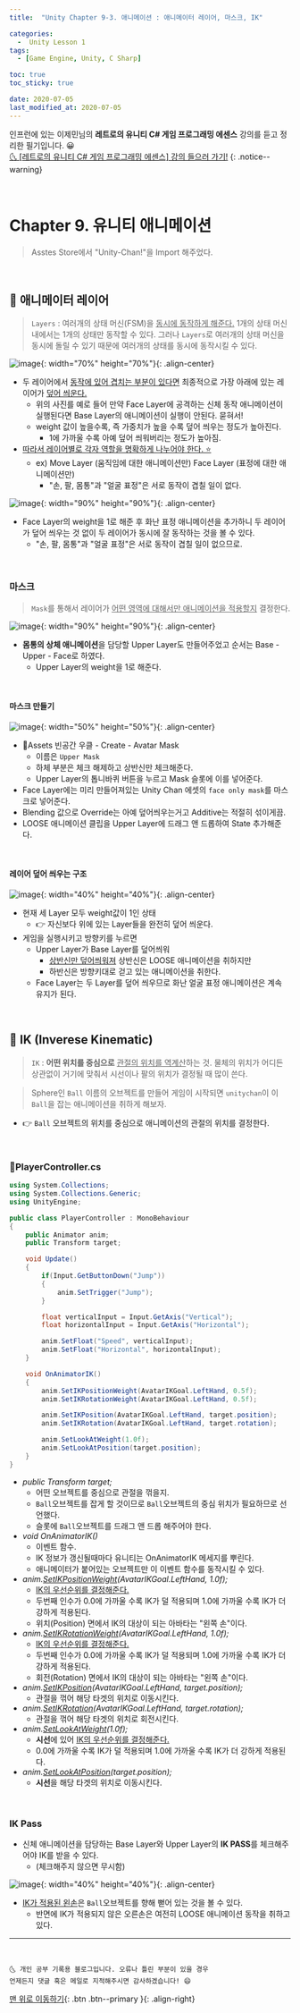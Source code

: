 ```yaml
---
title:  "Unity Chapter 9-3. 애니메이션 : 애니메이터 레이어, 마스크, IK" 

categories:
  -  Unity Lesson 1 
tags:
  - [Game Engine, Unity, C Sharp]

toc: true
toc_sticky: true

date: 2020-07-05
last_modified_at: 2020-07-05
---
```


인프런에 있는 이제민님의 **레트로의 유니티 C# 게임 프로그래밍 에센스** 강의를 듣고 정리한 필기입니다. 😀  
[🌜 [레트로의 유니티 C# 게임 프로그래밍 에센스] 강의 들으러 가기!](https://www.inflearn.com/course/%EC%9C%A0%EB%8B%88%ED%8B%B0-%EA%B2%8C%EC%9E%84-%ED%94%84%EB%A1%9C%EA%B7%B8%EB%9E%98%EB%B0%8D-%EC%97%90%EC%84%BC%EC%8A%A4)
{: .notice--warning}

<br>

# Chapter 9. 유니티 애니메이션

> Asstes Store에서 "Unity-Chan!"을 Import 해주었다.

<br>

## 🔔 애니메이터 레이어

> `Layers` : 여러개의 상태 머신(FSM)을 <u>동시에 동작하게 해준다.</u> 1개의 상태 머신 내에서는 1개의 상태만 동작할 수 있다. 그러나 `Layers`로 여러개의 상태 머신을 동시에 돌릴 수 있기 때문에 여러개의 상태를 동시에 동작시킬 수 있다.

![image](https://user-images.githubusercontent.com/42318591/86552386-cb8eab80-bf82-11ea-997a-0de3f87aca8e.png){: width="70%" height="70%"}{: .align-center}

- 두 레이어에서 <u>동작에 있어 겹치는 부분이 있다면</u> 최종적으로 가장 아래에 있는 레이어가 <u>덮어 씌운다.</u>
  - 위의 사진를 예로 들어 만약 Face Layer에 공격하는 신체 동작 애니메이션이 실행된다면 Base Layer의 애니메이션이 실행이 안된다. 묻혀서!
  - weight 값이 높을수록, 즉 가중치가 높을 수록 덮어 씌우는 정도가 높아진다.
    - 1에 가까울 수록 아예 덮어 씌워버리는 정도가 높아짐.
- <u>따라서 레이어별로 각자 역할을 명확하게 나누어야 한다. ⭐</u>
  - ex) Move Layer (움직임에 대한 애니메이션만)  Face Layer (표정에 대한 애니메이션만)
    - "손, 팔, 몸통"과 "얼굴 표정"은 서로 동작이 겹칠 일이 없다. 

![image](https://user-images.githubusercontent.com/42318591/86552983-75226c80-bf84-11ea-8968-263da5edfb8d.png){: width="90%" height="90%"}{: .align-center}

- Face Layer의 weight을 1로 해준 후 화난 표정 애니메이션을 추가하니 두 레이어가 덮어 씌우는 것 없이 두 레이어가 동시에 잘 동작하는 것을 볼 수 있다.
  -  "손, 팔, 몸통"과 "얼굴 표정"은 서로 동작이 겹칠 일이 없으므로.


<br>

### 마스크 

> `Mask`를 통해서 레이어가 <u>어떤 영역에 대해서만 애니메이션을 적용할지</u> 결정한다.

![image](https://user-images.githubusercontent.com/42318591/86554298-31316680-bf88-11ea-8050-c519f0d76209.png){: width="90%" height="90%"}{: .align-center}

- **몸통의 상체 애니메이션**을 담당할 Upper Layer도 만들어주었고 순서는 Base - Upper - Face로 하였다.
  - Upper Layer의 weight을 1로 해준다. 

<br>

#### 마스크 만들기

![image](https://user-images.githubusercontent.com/42318591/86554771-7dc97180-bf89-11ea-80cf-a5f60af1c06a.png){: width="50%" height="50%"}{: .align-center}

- 📂Assets 빈공간 우클 - Create - Avatar Mask
  - 이름은 `Upper Mask`
  - 하체 부분은 체크 해제하고 상반신만 체크해준다. 
  - Upper Layer의 톱니바퀴 버튼을 누르고 Mask 슬롯에 이를 넣어준다.
- Face Layer에는 미리 만들어져있는 Unity Chan 에셋의 `face only mask`를 마스크로 넣어준다.
- Blending 값으로 Override는 아예 덮어씌우는거고 Additive는 적절히 섞이게끔.
- LOOSE 애니메이션 클립을 Upper Layer에 드래그 앤 드롭하여 State 추가해준다.

<br>

#### 레이어 덮어 씌우는 구조

![image](https://user-images.githubusercontent.com/42318591/86554803-8b7ef700-bf89-11ea-8d9e-dac30f004c03.png){: width="40%" height="40%"}{: .align-center}

- 현재 세 Layer 모두 weight값이 1인 상태 
  - 👉 자신보다 위에 있는 Layer들을 완전히 덮어 씌운다.
- 게임을 실행시키고 방향키를 누르면 
  - Upper Layer가 Base Layer를 덮어씌워 
    - <u>상반신만 덮어씌워져</u> 상반신은 LOOSE 애니메이션을 취하지만 
    - 하반신은 방향키대로 걷고 있는 애니메이션을 취한다.
  - Face Layer는 두 Layer를 덮어 씌우므로 화난 얼굴 표정 애니메이션은 계속 유지가 된다. 

<br>

## 🔔 IK (Inverese Kinematic)

> `IK` : **어떤 위치를 중심으로** <u>관절의 위치를 역계산</u>하는 것. 물체의 위치가 어디든 상관없이 거기에 맞춰서 시선이나 팔의 위치가 결정될 때 많이 쓴다.

> Sphere인 `Ball` 이름의 오브젝트를 만들어 게임이 시작되면 `unitychan`이 이 `Ball`을 잡는 애니메이션을 취하게 해보자.

- 👉 `Ball` 오브젝트의 위치를 중심으로 애니메이션의 관절의 위치를 결정한다.

<br> 

### 📜PlayerController.cs

```c#
using System.Collections;
using System.Collections.Generic;
using UnityEngine;

public class PlayerController : MonoBehaviour
{
    public Animator anim;
    public Transform target;  

    void Update()
    {
        if(Input.GetButtonDown("Jump"))
        {
            anim.SetTrigger("Jump");
        }

        float verticalInput = Input.GetAxis("Vertical");
        float horizontalInput = Input.GetAxis("Horizontal");

        anim.SetFloat("Speed", verticalInput);
        anim.SetFloat("Horizontal", horizontalInput);
    }

    void OnAnimatorIK()  
    {
        anim.SetIKPositionWeight(AvatarIKGoal.LeftHand, 0.5f);  
        anim.SetIKRotationWeight(AvatarIKGoal.LeftHand, 0.5f); 

        anim.SetIKPosition(AvatarIKGoal.LeftHand, target.position);  
        anim.SetIKRotation(AvatarIKGoal.LeftHand, target.rotation); 

        anim.SetLookAtWeight(1.0f);
        anim.SetLookAtPosition(target.position);
    }
}
```

- *public Transform target;*
  - 어떤 오브젝트를 중심으로 관절을 꺾을지.
  - `Ball`오브젝트를 잡게 할 것이므로 `Ball`오브젝트의 중심 위치가 필요하므로 선언했다.
  - 슬롯에 `Ball`오브젝트를 드래그 앤 드롭 해주어야 한다.
- *void OnAnimatorIK()*
  - 이벤트 함수.
  - IK 정보가 갱신될때마다 유니티는 OnAnimatorIK 메세지를 뿌린다. 
  - 애니메이터가 붙어있는 오브젝트만 이 이벤트 함수를 동작시킬 수 있다.
- *anim.<u>SetIKPositionWeight</u>(AvatarIKGoal.LeftHand, 1.0f);*
  - <u>IK의 우선순위를 결정해준다.</u>
  - 두번째 인수가 0.0에 가까울 수록 IK가 덜 적용되며 1.0에 가까울 수록 IK가 더 강하게 적용된다.
  - 위치(Position) 면에서 IK의 대상이 되는 아바타는 "왼쪽 손"이다. 
- *anim.<u>SetIKRotationWeight</u>(AvatarIKGoal.LeftHand, 1.0f);*
  - <u>IK의 우선순위를 결정해준다.</u>
  - 두번째 인수가 0.0에 가까울 수록 IK가 덜 적용되며 1.0에 가까울 수록 IK가 더 강하게 적용된다.
  - 회전(Rotation) 면에서 IK의 대상이 되는 아바타는 "왼쪽 손"이다. 
- *anim.<u>SetIKPosition</u>(AvatarIKGoal.LeftHand, target.position);*
  - 관절을 꺾어 해당 타겟의 위치로 이동시킨다.
- *anim.<u>SetIKRotation</u>(AvatarIKGoal.LeftHand, target.rotation);*
  - 관절을 꺾어 해당 타겟의 위치로 회전시킨다.
- *anim.<u>SetLookAtWeight</u>(1.0f);*
  - **시선**에 있어 <u>IK의 우선순위를 결정해준다.</u>
  - 0.0에 가까울 수록 IK가 덜 적용되며 1.0에 가까울 수록 IK가 더 강하게 적용된다.
- *anim.<u>SetLookAtPosition</u>(target.position);*
  - **시선**을 해당 타겟의 위치로 이동시킨다.


<br>

### IK Pass 

- 신체 애니메이션을 담당하는 Base Layer와 Upper Layer의 **IK PASS**를 체크해주어야 IK를 받을 수 있다. 
  - (체크해주지 않으면 무시함)

![image](https://user-images.githubusercontent.com/42318591/86558134-7a3ae800-bf93-11ea-8c3c-6c8a2ac77be9.png){: width="40%" height="40%"}{: .align-center}

- <u>IK가 적용된 왼손</u>은 `Ball`오브젝트를 향해 뻗어 있는 것을 볼 수 있다. 
  - 반면에 IK가 적용되지 않은 오른손은 여전히 LOOSE 애니메이션 동작을 취하고 있다.

***
<br>

    🌜 개인 공부 기록용 블로그입니다. 오류나 틀린 부분이 있을 경우 
    언제든지 댓글 혹은 메일로 지적해주시면 감사하겠습니다! 😄

[맨 위로 이동하기](#){: .btn .btn--primary }{: .align-right}

<br>